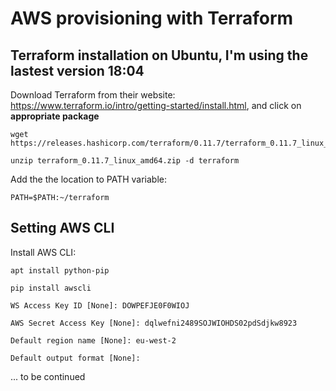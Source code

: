 # AWS provisioning with Terraform
## Terraform installation on Ubuntu, I'm using the lastest version 18:04


Download Terraform from their website: https://www.terraform.io/intro/getting-started/install.html, and click on **appropriate package**

```
wget https://releases.hashicorp.com/terraform/0.11.7/terraform_0.11.7_linux_amd64.zip

unzip terraform_0.11.7_linux_amd64.zip -d terraform
```

Add the the location to PATH variable:
```
PATH=$PATH:~/terraform
```


## Setting AWS CLI
Install AWS CLI:
```
apt install python-pip

pip install awscli
```

```
WS Access Key ID [None]: DOWPEFJE0F0WIOJ

AWS Secret Access Key [None]: dqlwefni2489SOJWIOHDS02pdSdjkw8923

Default region name [None]: eu-west-2

Default output format [None]:
```


... to be continued
